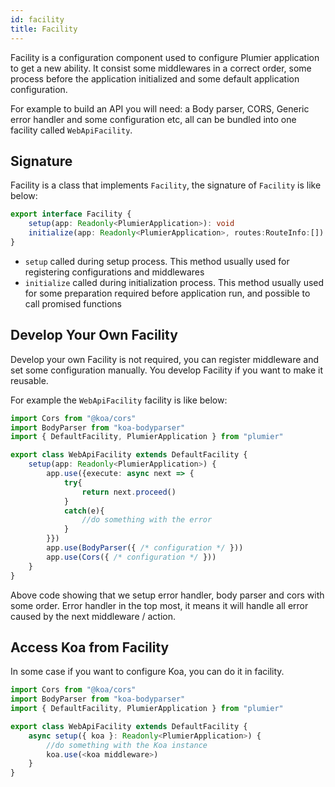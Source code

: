 ```yaml
---
id: facility
title: Facility
---
```


Facility is a configuration component used to configure Plumier application to get a new ability. It consist some middlewares in a correct order, some process before the application initialized and some default application configuration. 

For example to build an API you will need: a Body parser, CORS, Generic error handler and some configuration etc, all can be bundled into one facility called `WebApiFacility`. 

## Signature
Facility is a class that implements `Facility`, the signature of `Facility` is like below:

```typescript
export interface Facility {
    setup(app: Readonly<PlumierApplication>): void
    initialize(app: Readonly<PlumierApplication>, routes:RouteInfo:[]): Promise<void>
}
```

* `setup` called during setup process. This method usually used for registering configurations and middlewares
* `initialize` called during initialization process. This method usually used for some preparation required before application run, and possible to call promised functions

## Develop Your Own Facility 
Develop your own Facility is not required, you can register middleware and set some configuration 
manually. You develop Facility if you want to make it reusable.

For example the `WebApiFacility` facility is like below:

```typescript 
import Cors from "@koa/cors"
import BodyParser from "koa-bodyparser"
import { DefaultFacility, PlumierApplication } from "plumier"

export class WebApiFacility extends DefaultFacility {
    setup(app: Readonly<PlumierApplication>) {
        app.use({execute: async next => {
            try{
                return next.proceed()
            }
            catch(e){
                //do something with the error
            }
        }})
        app.use(BodyParser({ /* configuration */ }))
        app.use(Cors({ /* configuration */ }))
    }
}
```

Above code showing that we setup error handler, body parser and cors with some order. 
Error handler in the top most, it means it will handle all error caused by the next middleware / action.

## Access Koa from Facility
In some case if you want to configure Koa, you can do it in facility.

```typescript 
import Cors from "@koa/cors"
import BodyParser from "koa-bodyparser"
import { DefaultFacility, PlumierApplication } from "plumier"

export class WebApiFacility extends DefaultFacility {
    async setup({ koa }: Readonly<PlumierApplication>) {
        //do something with the Koa instance
        koa.use(<koa middleware>)
    }
}
```
